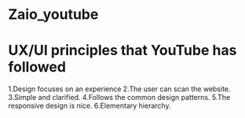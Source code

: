 # Zaio_youtube

# UX/UI principles that YouTube has followed

1.Design focuses on an experience
2.The user can scan the website.
3.Simple and clarified.
4.Follows the common design patterns.
5.The responsive design is nice.
6.Elementary hierarchy.
